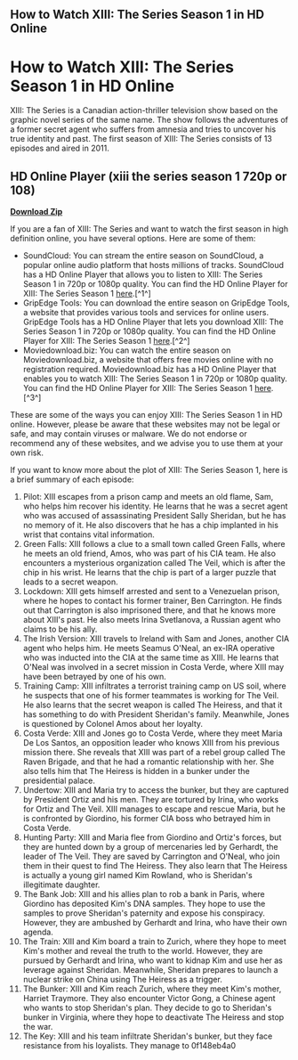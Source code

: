 ## How to Watch XIII: The Series Season 1 in HD Online

  
# How to Watch XIII: The Series Season 1 in HD Online
 
XIII: The Series is a Canadian action-thriller television show based on the graphic novel series of the same name. The show follows the adventures of a former secret agent who suffers from amnesia and tries to uncover his true identity and past. The first season of XIII: The Series consists of 13 episodes and aired in 2011.
 
## HD Online Player (xiii the series season 1 720p or 108)


[**Download Zip**](https://www.google.com/url?q=https%3A%2F%2Ftinurll.com%2F2tKXm4&sa=D&sntz=1&usg=AOvVaw0wpyrezGc5dfVwDAgEIcQS)

 
If you are a fan of XIII: The Series and want to watch the first season in high definition online, you have several options. Here are some of them:
 
- SoundCloud: You can stream the entire season on SoundCloud, a popular online audio platform that hosts millions of tracks. SoundCloud has a HD Online Player that allows you to listen to XIII: The Series Season 1 in 720p or 1080p quality. You can find the HD Online Player for XIII: The Series Season 1 [here](https://soundcloud.com/reettamaddov/hd-online-player-xiii-the-series-season-1-720p-or-108).[^1^]
- GripEdge Tools: You can download the entire season on GripEdge Tools, a website that provides various tools and services for online users. GripEdge Tools has a HD Online Player that lets you download XIII: The Series Season 1 in 720p or 1080p quality. You can find the HD Online Player for XIII: The Series Season 1 [here](https://www.gripedgetools.com/group/gripedge-tools-group/discussion/ce768e92-4f65-4e45-83d9-ea052ca23da2).[^2^]
- Moviedownload.biz: You can watch the entire season on Moviedownload.biz, a website that offers free movies online with no registration required. Moviedownload.biz has a HD Online Player that enables you to watch XIII: The Series Season 1 in 720p or 1080p quality. You can find the HD Online Player for XIII: The Series Season 1 [here](https://www.ranchosantalinahomeowners.com/wp-content/uploads/2022/07/HD_Online_Player_xiii_the_series_season_1_720p_or_108.pdf).[^3^]

These are some of the ways you can enjoy XIII: The Series Season 1 in HD online. However, please be aware that these websites may not be legal or safe, and may contain viruses or malware. We do not endorse or recommend any of these websites, and we advise you to use them at your own risk.
  
If you want to know more about the plot of XIII: The Series Season 1, here is a brief summary of each episode:

1. Pilot: XIII escapes from a prison camp and meets an old flame, Sam, who helps him recover his identity. He learns that he was a secret agent who was accused of assassinating President Sally Sheridan, but he has no memory of it. He also discovers that he has a chip implanted in his wrist that contains vital information.
2. Green Falls: XIII follows a clue to a small town called Green Falls, where he meets an old friend, Amos, who was part of his CIA team. He also encounters a mysterious organization called The Veil, which is after the chip in his wrist. He learns that the chip is part of a larger puzzle that leads to a secret weapon.
3. Lockdown: XIII gets himself arrested and sent to a Venezuelan prison, where he hopes to contact his former trainer, Ben Carrington. He finds out that Carrington is also imprisoned there, and that he knows more about XIII's past. He also meets Irina Svetlanova, a Russian agent who claims to be his ally.
4. The Irish Version: XIII travels to Ireland with Sam and Jones, another CIA agent who helps him. He meets Seamus O'Neal, an ex-IRA operative who was inducted into the CIA at the same time as XIII. He learns that O'Neal was involved in a secret mission in Costa Verde, where XIII may have been betrayed by one of his own.
5. Training Camp: XIII infiltrates a terrorist training camp on US soil, where he suspects that one of his former teammates is working for The Veil. He also learns that the secret weapon is called The Heiress, and that it has something to do with President Sheridan's family. Meanwhile, Jones is questioned by Colonel Amos about her loyalty.
6. Costa Verde: XIII and Jones go to Costa Verde, where they meet Maria De Los Santos, an opposition leader who knows XIII from his previous mission there. She reveals that XIII was part of a rebel group called The Raven Brigade, and that he had a romantic relationship with her. She also tells him that The Heiress is hidden in a bunker under the presidential palace.
7. Undertow: XIII and Maria try to access the bunker, but they are captured by President Ortiz and his men. They are tortured by Irina, who works for Ortiz and The Veil. XIII manages to escape and rescue Maria, but he is confronted by Giordino, his former CIA boss who betrayed him in Costa Verde.
8. Hunting Party: XIII and Maria flee from Giordino and Ortiz's forces, but they are hunted down by a group of mercenaries led by Gerhardt, the leader of The Veil. They are saved by Carrington and O'Neal, who join them in their quest to find The Heiress. They also learn that The Heiress is actually a young girl named Kim Rowland, who is Sheridan's illegitimate daughter.
9. The Bank Job: XIII and his allies plan to rob a bank in Paris, where Giordino has deposited Kim's DNA samples. They hope to use the samples to prove Sheridan's paternity and expose his conspiracy. However, they are ambushed by Gerhardt and Irina, who have their own agenda.
10. The Train: XIII and Kim board a train to Zurich, where they hope to meet Kim's mother and reveal the truth to the world. However, they are pursued by Gerhardt and Irina, who want to kidnap Kim and use her as leverage against Sheridan. Meanwhile, Sheridan prepares to launch a nuclear strike on China using The Heiress as a trigger.
11. The Bunker: XIII and Kim reach Zurich, where they meet Kim's mother, Harriet Traymore. They also encounter Victor Gong, a Chinese agent who wants to stop Sheridan's plan. They decide to go to Sheridan's bunker in Virginia, where they hope to deactivate The Heiress and stop the war.
12. The Key: XIII and his team infiltrate Sheridan's bunker, but they face resistance from his loyalists. They manage to 0f148eb4a0
